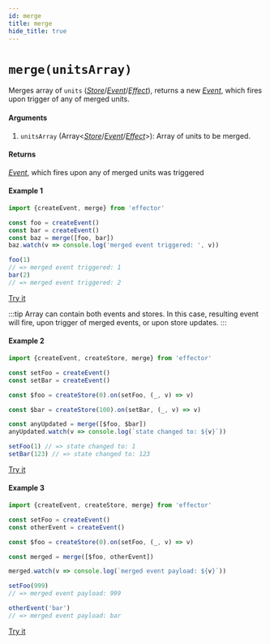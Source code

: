 ```yaml
---
id: merge
title: merge
hide_title: true
---
```


# `merge(unitsArray)`

Merges array of `units` ([_Store_](Store.md)/[_Event_](Event.md)/[_Effect_](Effect.md)), returns a new [_Event_](Event.md), which fires upon trigger of any of merged units.

#### Arguments

1. `unitsArray` (Array<[_Store_](Store.md)/[_Event_](Event.md)/[_Effect_](Effect.md)>): Array of units to be merged.

#### Returns

[_Event_](Event.md), which fires upon any of merged units was triggered

#### Example 1

```js try
import {createEvent, merge} from 'effector'

const foo = createEvent()
const bar = createEvent()
const baz = merge([foo, bar])
baz.watch(v => console.log('merged event triggered: ', v))

foo(1)
// => merged event triggered: 1
bar(2)
// => merged event triggered: 2
```

[Try it](https://share.effector.dev/WxUgr6dZ)

:::tip
Array can contain both events and stores. In this case, resulting event will fire, upon trigger of merged events, or upon store updates.
:::

#### Example 2

```js try
import {createEvent, createStore, merge} from 'effector'

const setFoo = createEvent()
const setBar = createEvent()

const $foo = createStore(0).on(setFoo, (_, v) => v)

const $bar = createStore(100).on(setBar, (_, v) => v)

const anyUpdated = merge([$foo, $bar])
anyUpdated.watch(v => console.log(`state changed to: ${v}`))

setFoo(1) // => state changed to: 1
setBar(123) // => state changed to: 123
```

[Try it](https://share.effector.dev/Rp9wuRvl)

#### Example 3

```js try
import {createEvent, createStore, merge} from 'effector'

const setFoo = createEvent()
const otherEvent = createEvent()

const $foo = createStore(0).on(setFoo, (_, v) => v)

const merged = merge([$foo, otherEvent])

merged.watch(v => console.log(`merged event payload: ${v}`))

setFoo(999)
// => merged event payload: 999

otherEvent('bar')
// => merged event payload: bar
```

[Try it](https://share.effector.dev/pKkiyhVQ)
